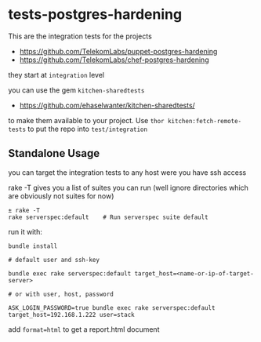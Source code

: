 tests-postgres-hardening
=====================

This are the integration tests for the projects

- https://github.com/TelekomLabs/puppet-postgres-hardening
- https://github.com/TelekomLabs/chef-postgres-hardening

they start at `integration` level

you can use the gem `kitchen-sharedtests`

- https://github.com/ehaselwanter/kitchen-sharedtests/

to make them available to your project. Use `thor kitchen:fetch-remote-tests` to put the repo into `test/integration`

## Standalone Usage

you can target the integration tests to any host were you have ssh access

rake -T gives you a list of suites you can run (well ignore directories which are obviously not suites for now)

```
± rake -T
rake serverspec:default    # Run serverspec suite default
```

run it with:

```
bundle install

# default user and ssh-key

bundle exec rake serverspec:default target_host=<name-or-ip-of-target-server>

# or with user, host, password

ASK_LOGIN_PASSWORD=true bundle exec rake serverspec:default target_host=192.168.1.222 user=stack
```

add `format=html` to get a report.html document


